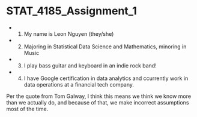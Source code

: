 # STAT_4185_Assignment_1

* 1. My name is Leon Nguyen (they/she)
* 2. Majoring in Statistical Data Science and Mathematics, minoring in Music
* 3. I play bass guitar and keyboard in an indie rock band!
* 4. I have Google certification in data analytics and ccurrently work in data operations at a financial tech company.

Per the quote from Tom Galway, I think this means we think we know more than we actually do, and because of that, we make incorrect assumptions most of the time.